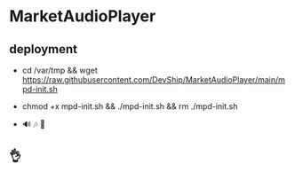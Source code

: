# MarketAudioPlayer

## deployment

- cd /var/tmp && wget https://raw.githubusercontent.com/DevShip/MarketAudioPlayer/main/mpd-init.sh

- chmod +x mpd-init.sh && ./mpd-init.sh && rm ./mpd-init.sh
- 🔊 🎶 🤹‍

## 👌


